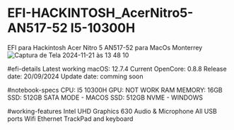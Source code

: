 # EFI-HACKINTOSH_AcerNitro5-AN517-52 I5-10300H
EFI para Hackintosh Acer Nitro 5 AN517-52 para MacOs Monterrey
![Captura de Tela 2024-11-21 às 13 48 10](https://github.com/user-attachments/assets/f29f1392-7c50-49f1-8012-28435a3e6989)

#efi-details
Latest working macOS: 12.7.4
Current OpenCore: 0.8.8
Release date: 20/09/2024
Update date: comming soon

#notebook-specs
CPU: I5 10300H
GPU: NOT WORK
RAM MEMORY: 16GB
SSD: 512GB SATA MODE - MACOS
SSD: 512GB NVME - WINDOWS

#working-features
Intel UHD Graphics 630 
Audio & Microphone
All USB ports
Wifi
Ethernet
TrackPad and keyboard
